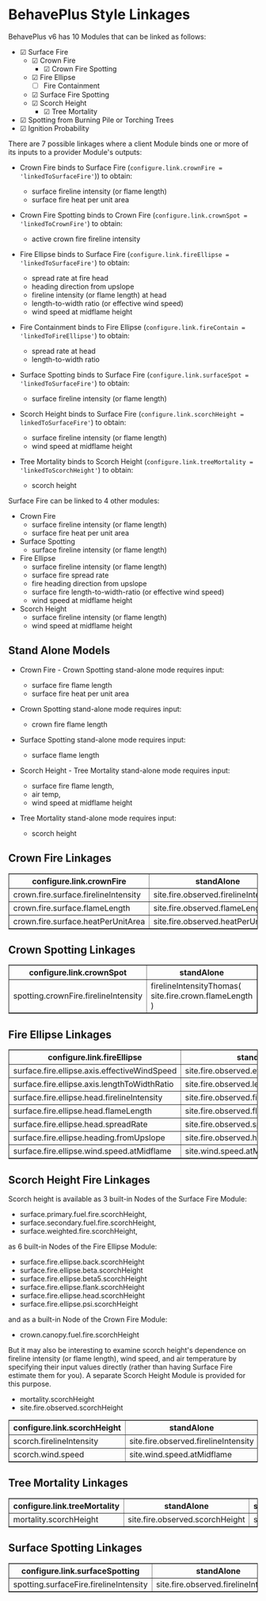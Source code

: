 # BehavePlus Style Linkages

BehavePlus v6 has 10 Modules that can be linked as follows:

- &#9745; Surface Fire
    - &#9745; Crown Fire
        - &#9745; Crown Fire Spotting
    - &#9745; Fire Ellipse
        - &#9744; Fire Containment
    - &#9745; Surface Fire Spotting
    - &#9745; Scorch Height
        - &#9745; Tree Mortality
- &#9745; Spotting from Burning Pile or Torching Trees
- &#9745; Ignition Probability

There are 7 possible linkages where a client Module binds one or more of its inputs to a provider Module's outputs:

  - Crown Fire binds to Surface Fire (`configure.link.crownFire = 'linkedToSurfaceFire'`)) to obtain:
    - surface fireline intensity (or flame length)
    - surface fire heat per unit area

  - Crown Fire Spotting binds to Crown Fire (`configure.link.crownSpot = 'linkedToCrownFire'`) to obtain:
    - active crown fire fireline intensity

  - Fire Ellipse binds to Surface Fire (`configure.link.fireEllipse = 'linkedToSurfaceFire'`) to obtain:
    - spread rate at fire head
    - heading direction from upslope
    - fireline intensity (or flame length) at head
    - length-to-width ratio (or effective wind speed)
    - wind speed at midflame height

  - Fire Containment binds to Fire Ellipse (`configure.link.fireContain = 'linkedToFireEllipse'`) to obtain:
    - spread rate at head
    - length-to-width ratio

  - Surface Spotting binds to Surface Fire (`configure.link.surfaceSpot = 'linkedToSurfaceFire'`) to obtain:
    - surface fireline intensity (or flame length)

  - Scorch Height binds to Surface Fire (`configure.link.scorchHeight = linkedToSurfaceFire'`) to obtain:
    - surface fireline intensity (or flame length)
    - wind speed at midflame height

  - Tree Mortality binds to Scorch Height (`configure.link.treeMortality = 'linkedToScorchHeight'`) to obtain:
    - scorch height

Surface Fire can be linked to 4 other modules:
  - Crown Fire
    - surface fireline intensity (or flame length)
    - surface fire heat per unit area
  - Surface Spotting
    - surface fireline intensity (or flame length)
  - Fire Ellipse
    - surface fireline intensity (or flame length)
    - surface fire spread rate
    - fire heading direction from upslope
    - surface fire length-to-width-ratio (or effective wind speed)
    - wind speed at midflame height
  - Scorch Height
    - surface fireline intensity (or flame length)
    - wind speed at midflame height

## Stand Alone Models

  - Crown Fire - Crown Spotting stand-alone mode requires input:
    - surface fire flame length
    - surface fire heat per unit area

  - Crown Spotting stand-alone mode requires input:
    - crown fire flame length

  - Surface Spotting stand-alone mode requires input:
    - surface flame length

  - Scorch Height - Tree Mortality stand-alone mode requires input:
    - surface fire flame length,
    - air temp,
    - wind speed at midflame height

  - Tree Mortality stand-alone mode requires input:
    - scorch height

## Crown Fire Linkages

<table border>
  <tr><th>configure.link.crownFire</th><th>standAlone</th><th>surfaceFire</th></tr>
  <tr><td>crown.fire.surface.firelineIntensity</td>
      <td>site.fire.observed.firelineIntensity</td>
      <td>surface.weighted.fire.firelineIntensity</td></tr>
  <tr><td>crown.fire.surface.flameLength</td>
      <td>site.fire.observed.flameLength</td>
      <td>surface.weighted.fire.flameLength</td></tr>
  <tr><td>crown.fire.surface.heatPerUnitArea</td>
      <td>site.fire.observed.heatPerUnitArea</td>
      <td>surface.weighted.fire.heatPerUnitArea</td></tr>
</table>

## Crown Spotting Linkages

<table border>
  <tr><th>configure.link.crownSpot</th><th>standAlone</th><th>crownFire</th></tr>
  <tr><td>spotting.crownFire.firelineIntensity</td>
      <td>firelineIntensityThomas( site.fire.crown.flameLength )</td>
      <td>crown.fire.active.firelineIntensity</td></tr>
</table>

## Fire Ellipse Linkages

<table border>
  <tr><th>configure.link.fireEllipse</th><th>standAlone</th><th>surfaceFire</th></tr>
  <tr><td>surface.fire.ellipse.axis.effectiveWindSpeed</td>
      <td>site.fire.observed.effectiveWindSpeed</td>
      <td>surface.weighted.fire.effectiveWindSpeed</td></tr>
  <tr><td>surface.fire.ellipse.axis.lengthToWidthRatio</td>
      <td>site.fire.observed.lengthToWidthRatio</td>
      <td>surface.weighted.fire.lengthToWidthRatio</td></tr>
  <tr><td>surface.fire.ellipse.head.firelineIntensity</td>
      <td>site.fire.observed.firelineIntensity</td>
      <td>surface.weighted.fire.firelineIntensity</td></tr>
  <tr><td>surface.fire.ellipse.head.flameLength</td>
      <td>site.fire.observed.flameLength</td>
      <td>surface.weighted.fire.flameLength</td></tr>
  <tr><td>surface.fire.ellipse.head.spreadRate</td>
      <td>site.fire.observed.spreadRate</td>
      <td>surface.weighted.fire.spreadRate</td></tr>
  <tr><td>surface.fire.ellipse.heading.fromUpslope</td>
      <td>site.fire.observed.heading.fromUpslope</td>
      <td>surface.weighted.fire.heading.fromUpslope</td></tr>
  <tr><td>surface.fire.ellipse.wind.speed.atMidflame</td>
      <td>site.wind.speed.atMidflame</td>
      <td>surface.weighted.fire.wind.speed.atMidflame</td></tr>
</table>

## Scorch Height Fire Linkages

Scorch height is available as 3 built-in Nodes of the Surface Fire Module:
  - surface.primary.fuel.fire.scorchHeight,
  - surface.secondary.fuel.fire.scorchHeight,
  - surface.weighted.fire.scorchHeight,

as 6 built-in Nodes of the Fire Ellipse Module:
  - surface.fire.ellipse.back.scorchHeight
  - surface.fire.ellipse.beta.scorchHeight
  - surface.fire.ellipse.beta5.scorchHeight
  - surface.fire.ellipse.flank.scorchHeight
  - surface.fire.ellipse.head.scorchHeight
  - surface.fire.ellipse.psi.scorchHeight

and as a built-in Node of the Crown Fire Module:
  - crown.canopy.fuel.fire.scorchHeight

But it may also be interesting to examine scorch height's dependence on fireline intensity (or flame length), wind speed, and air temperature by specifying their input values directly (rather than having Surface Fire estimate them for you).  A separate Scorch Height Module is provided for this purpose.

  - mortality.scorchHeight
  - site.fire.observed.scorchHeight

<table border>
  <tr><th>configure.link.scorchHeight</th><th>standAlone</th><th>surfaceFire</th></tr>
  <tr><td>scorch.firelineIntensity</td>
      <td>site.fire.observed.firelineIntensity</td>
      <td>surface.weighted.fire.firelineIntensity</td></tr>
  <tr><td>scorch.wind.speed</td>
      <td>site.wind.speed.atMidflame</td>
      <td>surface.weighted.fire.wind.speed.atMidflame</td></tr>
</table>

## Tree Mortality Linkages

<table border>
  <tr><th>configure.link.treeMortality</th><th>standAlone</th><th>scorchHeight</th></tr>
  <tr><td>mortality.scorchHeight</td>
      <td>site.fire.observed.scorchHeight</td>
      <td>scorch.height</td></tr>
</table>

## Surface Spotting Linkages

<table border>
  <tr><th>configure.link.surfaceSpotting</th><th>standAlone</th><th>surfaceFire</th></tr>
  <tr><td>spotting.surfaceFire.firelineIntensity</td>
      <td>site.fire.observed.firelineIntensity</td>
      <td>surface.weighted.fire.firelineIntensity</td></tr>
</table>

